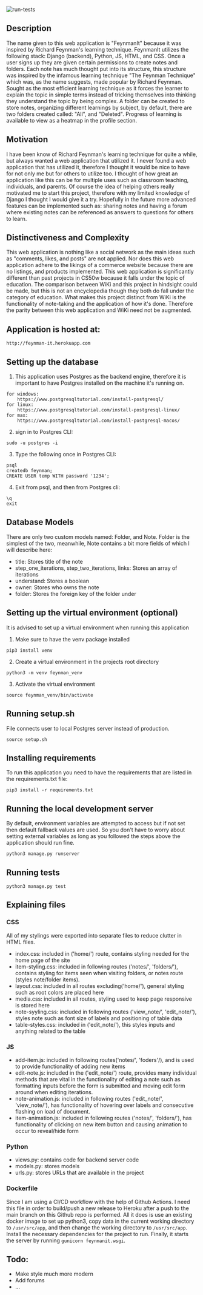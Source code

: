 ![run-tests](https://github.com/molinitomario/feynman-it/actions/workflows/django.yml/badge.svg)

## Description
The name given to this web application is "FeynmanIt" because it was inspired by Richard Feynman's learning technique. FeynmanIt utilizes the following stack: Django (backend), Python, JS, HTML, and CSS. Once a user signs up they are given certain permissions to create notes and folders. Each note has much thought put into its structure, this structure was inspired by the infamous learning technique "The Feynman Technique" which was, as the name suggests, made popular by Richard Feynman. Sought as the most efficient learning technique as it forces the learner to explain the topic in simple terms instead of tricking themselves into thinking they understand the topic by being complex. A folder can be created to store notes, organizing different learnings by subject, by default, there are two folders created called: "All", and "Deleted". Progress of learning is available to view as a heatmap in the profile section. 

## Motivation
I have been know of Richard Feynman's learning technique for quite a while, but always wanted a web application that utilized it. I never found a web application that has utilized it, therefore I thought it would be nice to have for not only me but for others to utilize too. I thought of how great an application like this can be for multiple uses such as classroom teaching, individuals, and parents. Of course the idea of helping others really motivated me to start this project, therefore with my limited knowledge of Django I thought I would give it a try. Hopefully in the future more advanced features can be implemented such as: sharing notes and having a forum where existing notes can be referenced as answers to questions for others to learn.

## Distinctiveness and Complexity 
This web application is nothing like a social network as the main ideas such as "comments, likes, and posts" are not applied. Nor does this web application adhere to the likings of a commerce website because there are no listings, and products implemented. This web application is significantly different than past projects in CS50w because it falls under the topic of education. The comparison between WiKi and this project in hindsight could be made, but this is not an encyclopedia though they both do fall under the category of education. What makes this project distinct from WiKi is the functionality of note-taking and the application of how it's done. Therefore the parity between this web application and WiKi need not be augmented. 

## Application is hosted at:
```
http://feynman-it.herokuapp.com
```

## Setting up the database
1. This application uses Postgres as the backend engine, therefore it is important to have Postgres installed on the machine it's running on.
```
for windows: 
    https://www.postgresqltutorial.com/install-postgresql/
for linux: 
    https://www.postgresqltutorial.com/install-postgresql-linux/
for max: 
    https://www.postgresqltutorial.com/install-postgresql-macos/
```
2. sign in to Postgres CLI:
```
sudo -u postgres -i
```
3. Type the following once in Postgres CLI:
```
psql
createdb feynman;
CREATE USER temp WITH password '1234';
``` 
4. Exit from psql, and then from Postgres cli:
```
\q
exit
```

## Database Models
There are only two custom models named: Folder, and Note. Folder is the simplest of the two, meanwhile, Note contains a bit more fields of which I will describe here:
- title: Stores title of the note
- step_one_iterations, step_two_iterations, links: Stores an array of iterations
- understand: Stores a boolean
- owner: Stores who owns the note
- folder: Stores the foreign key of the folder under 

## Setting up the virtual environment (optional)
It is advised to set up a virtual environment when running this application
1. Make sure to have the venv package installed
```
pip3 install venv
```
2. Create a virtual environment in the projects root directory
```
python3 -m venv feynman_venv
```
3. Activate the virtual environment
```
source feynman_venv/bin/activate
```

## Running setup.sh
File connects user to local Postgres server instead of production. 
```
source setup.sh
```

## Installing requirements
To run this application you need to have the requirements that are listed in the requirements.txt file:
```
pip3 install -r requirements.txt
```

## Running the local development server
By default, environment variables are attempted to access but if not set then default fallback values are used. So you don't have to worry about setting external variables as long as you followed the steps above the application should run fine.
```
python3 manage.py runserver
```

## Running tests
```
python3 manage.py test
```

## Explaining files
### CSS
All of my stylings were exported into separate files to reduce clutter in HTML files. 
- index.css: included in ('home/') route, contains styling needed for the home page of the site 
- item-styling.css: included in following routes ('notes/', 'folders/'), contains styling for items seen when visiting folders, or notes route (styles note/folder items).
- layout.css: included in all routes excluding('home/'), general styling such as root colors are placed here
- media.css: included in all routes, styling used to keep page responsive is stored here
- note-syyling.css: included in following routes ('view_note/', 'edit_note/'), styles note such as font size of labels and positioning of table data
- table-styles.css: included in ('edit_note/'), this styles inputs and anything related to the table
### JS
- add-item.js: included in following routes('notes/', 'foders'/), and is used to provide functionality of adding new items
- edit-note.js: included in the ('edit_note/') route, provides many individual methods that are vital in the functionality of editing a note such as formatting inputs before the form is submitted and moving edit form around when editing iterations.
- note-animation.js: included in following routes ('edit_note/', 'view_note/'), has functionality of hovering over labels and consecutive flashing on load of document.
- item-animation.js: included in following routes ('notes/', 'folders/'), has functionality of clicking on new item button and causing animation to occur to reveal/hide form
### Python
- views.py: contains code for backend server code
- models.py: stores models
- urls.py: stores URLs that are available in the project
### Dockerfile
Since I am using a CI/CD workflow with the help of Github Actions. I need this file in order to build/push a new release to Heroku after a push to the main branch on this Github repo is performed. All it does is use an existing docker image to set up python3, copy data in the current working directory to ```/usr/src/app```, and then change the working directory to ```/usr/src/app```. Install the necessary dependencies for the project to run. Finally, it starts the server by running ```gunicorn feynmanit.wsgi```. 


## Todo:
- Make style much more modern
- Add forums
- ... 
